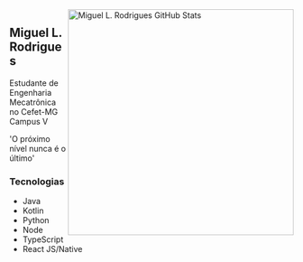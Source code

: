 <img title="Miguel L. Rodrigues GitHub Stats" align="right" heigth="300" width="400" src="https://github-readme-stats.vercel.app/api?username=miguellrodrigues&hide=issues&count_private=true&icon_color=871489&title_color=01057d&bg_color=DEG,ffffff,e8ecfd&show_icons=true)"/>

## Miguel L. Rodrigues

<p>
Estudante de Engenharia Mecatrônica no Cefet-MG Campus V

'O próximo nível nunca é o último'
</p>

### Tecnologias

<ul>
   <li>Java</li>
   <li>Kotlin</li>
   <li>Python</li>
   <li>Node</li>
   <li>TypeScript</li>
   <li>React JS/Native</li>
</ul>
